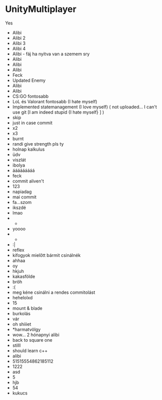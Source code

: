 # UnityMultiplayer
Yes
+ Alibi
+ Alibi 2
+ Alibi 3
+ Alibi 4
+ Alibi - fáj ha nyitva van a szemem sry
+ Alibi
+ Alibi
+ Alibi
+ Feck
+ Updated Enemy
+ Alibi
+ Alibi
+ CS:GO fontosabb
+ LoL és Valorant fontosabb (I hate myself)
+ Implemented statemanagement (I love myself) ( not uploaded... I can't use git [I am indeed stupid {I hate myself} ] )
+ skip
+ just in case commit
+ x2
+ x3
+ burnt
+ randi give strength pls ty
+ holnap kalkulus
+ üdv
+ viszlát
+ ibolya
+ ááááááááá
+ feck
+ commit aliven't
+ 123
+ napiadag
+ mai commit
+ fa...szom
+ ikszdé
+ lmao
+ +
+ yoooo
+ -
+ :|
+ reflex
+ kifogyok mielőtt bármit csinálnék
+ ahhaa
+ oy
+ hkjuh
+ kakasfölde
+ bröh
+ :(
+ meg kéne csinálni a rendes commitolást
+ hehelolxd
+ 15
+ mount & blade
+ burkolás
+ vár
+ oh shiiiet
+ *harmatvölgy
+ wow... 2 hónapnyi alibi
+ back to square one
+ stilll
+ should learn c++
+ alibi
+ 51515554862185112
+ 1222
+ asd
+ 5
+ hjb
+ 54
+ kukucs
